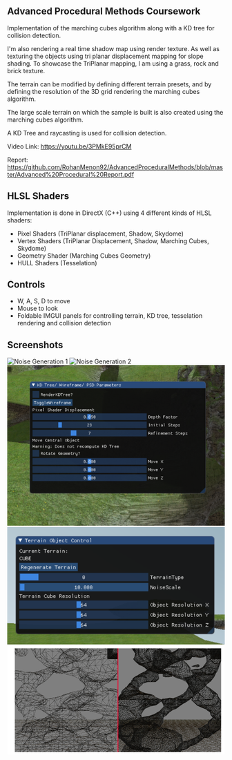 ## Advanced Procedural Methods Coursework
Implementation of the marching cubes algorithm along with a KD tree for collision detection. 

I'm also rendering a real time shadow map using render texture. As well as texturing the objects using tri planar displacement mapping for slope shading. 
To showcase the TriPlanar mapping, I am using a grass, rock and brick texture.

The terrain can be modified by defining different terrain presets, and by defining the resolution of the 3D grid rendering the marching cubes algorithm.

The large scale terrain on which the sample is built is also created using the marching cubes algorithm.

A KD Tree and raycasting is used for collision detection.

Video Link: https://youtu.be/3PMkE95prCM

Report: https://github.com/RohanMenon92/AdvancedProceduralMethods/blob/master/Advanced%20Procedural%20Report.pdf

## HLSL Shaders
Implementation is done in DirectX (C++) using 4 different kinds of HLSL shaders:
- Pixel Shaders (TriPlanar displacement, Shadow, Skydome)
- Vertex Shaders (TriPlanar Displacement, Shadow, Marching Cubes, Skydome)
- Geometry Shader (Marching Cubes Geometry)
- HULL Shaders (Tesselation)

## Controls
- W, A, S, D to move
- Mouse to look
- Foldable IMGUI panels for controlling terrain, KD tree, tesselation rendering and collision detection

## Screenshots
![Noise Generation 1](https://github.com/RohanMenon92/AdvancedProceduralMethods/blob/master/Screenshots/Capture2.PNG)
![Noise Generation 2](https://github.com/RohanMenon92/AdvancedProceduralMethods/blob/master/Screenshots/MainCapture.PNG)
![Movement and KDTree Controls](https://github.com/RohanMenon92/AdvancedProceduralMethods/blob/master/Screenshots/KDTree.PNG)
![Terrain Generation Control](https://github.com/RohanMenon92/AdvancedProceduralMethods/blob/master/Screenshots/TerrainObjectControl.PNG)
![Tesselation](https://github.com/RohanMenon92/AdvancedProceduralMethods/blob/master/Screenshots/Tesselation.PNG)

